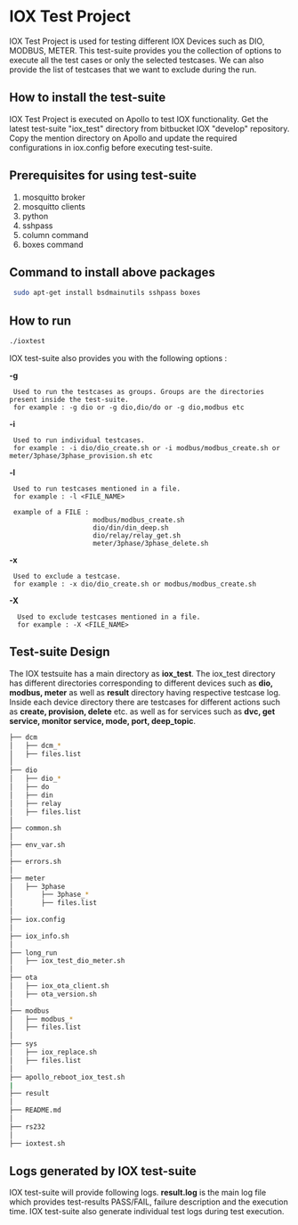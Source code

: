 # IOX Test Project

IOX Test Project is used for testing different IOX Devices such as DIO, MODBUS, METER.
This test-suite provides you the collection of options to execute all the test cases or only the selected testcases. We can also provide the list of testcases that we want to exclude during the run.


## How to install the test-suite

IOX Test Project is executed on Apollo to test IOX functionality. Get the latest test-suite "iox_test" directory from bitbucket IOX "develop" repository. Copy the mention directory on Apollo and update the required configurations in iox.config before executing test-suite.
  
## Prerequisites for using test-suite
  
 1. mosquitto broker
 2. mosquitto clients
 3. python
 4. sshpass
 5. column command
 6. boxes command
 
## Command to install above packages 
```bash
 sudo apt-get install bsdmainutils sshpass boxes 
```
 
## How to run
```bash
./ioxtest
  ```
  
 IOX test-suite also provides you with the following options :
 
   **-g**
 
     Used to run the testcases as groups. Groups are the directories present inside the test-suite.
     for example : -g dio or -g dio,dio/do or -g dio,modbus etc
 
   **-i**
 
     Used to run individual testcases.
     for example : -i dio/dio_create.sh or -i modbus/modbus_create.sh or meter/3phase/3phase_provision.sh etc
 
   **-l**
 
     Used to run testcases mentioned in a file.
     for example : -l <FILE_NAME>
 
     example of a FILE :
                         modbus/modbus_create.sh
                         dio/din/din_deep.sh
                         dio/relay/relay_get.sh
                         meter/3phase/3phase_delete.sh
 
   **-x**
      
     Used to exclude a testcase.
     for example : -x dio/dio_create.sh or modbus/modbus_create.sh 
  
   **-X**
   
      Used to exclude testcases mentioned in a file.
      for example : -X <FILE_NAME>
      
## Test-suite Design 
The IOX testsuite has a main directory as **iox_test**.
The iox_test directory has different directories corresponding to different devices such as **dio, modbus, meter** as well as **result** directory having respective testcase log.
Inside each device directory there are testcases for different actions such as **create, provision, delete** etc. as well as for services such as **dvc, get service, monitor service, mode, port, deep_topic**.
    
```bash
├── dcm
│   ├── dcm_*
│   ├── files.list
│   
├── dio
│   ├── dio_*
│   ├── do
│   ├── din
│   ├── relay
│   ├── files.list
│
├── common.sh
│
├── env_var.sh
│
├── errors.sh
│
├── meter
│   ├── 3phase
│       ├── 3phase_*
│       ├── files.list 
│
├── iox.config
│
├── iox_info.sh
│
├── long_run
│   ├── iox_test_dio_meter.sh
│
├── ota
│   ├── iox_ota_client.sh
│   ├── ota_version.sh
│
├── modbus
│   ├── modbus_*
│   ├── files.list
│
├── sys
│   ├── iox_replace.sh
│   ├── files.list
│
├── apollo_reboot_iox_test.sh
|
├── result
│
├── README.md
│
├── rs232
│
├── ioxtest.sh
```

## Logs generated by IOX test-suite

IOX test-suite will provide following logs. **result.log** is the main log file which provides test-results PASS/FAIL, failure description and the execution time. IOX test-suite also generate individual test logs during test execution.

